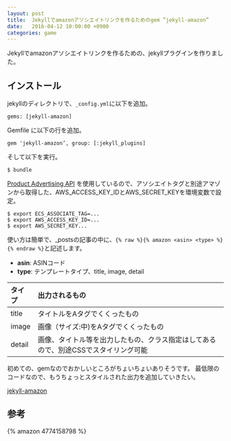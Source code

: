 ```yaml
---
layout: post
title:  Jekyllでamazonアソシエイトリンクを作るためのgem ”jekyll-amazon”
date:   2016-04-12 10:00:00 +0900
categories: game
---
```


Jekyllでamazonアソシエイトリンクを作るための、jekyllプラグインを作りました。

## インストール

jekyllのディレクトリで、`_config.yml`に以下を追加。

    gems: [jekyll-amazon]

Gemfile に以下の行を追加。

    gem 'jekyll-amazon’, group: [:jekyll_plugins]

そして以下を実行。

    $ bundle

[Product Advertising API](https://affiliate.amazon.co.jp/gp/advertising/api/detail/main.html "Product Advertising API") を使用しているので、アソシエイトタグと別途アマゾンから取得した、AWS_ACCESS_KEY_IDとAWS_SECRET_KEYを環境変数で設定。

    $ export ECS_ASSOCIATE_TAG=...
    $ export AWS_ACCESS_KEY_ID=...
    $ export AWS_SECRET_KEY...


使い方は簡単で、_postsの記事の中に、`{% raw %}{% amazon <asin> <type> %}{% endraw %}`と記述します。

* **asin**: ASINコード
* **type**: テンプレートタイプ、title, image, detail

| タイプ | 出力されるもの |
|:-|:-|
| title | タイトルをAタグでくくったもの |
| image | 画像（サイズ:中)をAタグでくくったもの |
| detail | 画像、タイトル等を出力したもの、クラス指定はしてあるので、別途CSSでスタイリング可能 |

初めての、gemなのでおかしいところがちょいちょいありそうです。
最低限のコードなので、もうちょっとスタイルされた出力を追加していきたい。


[jekyll-amazon](https://github.com/tokzk/jekyll-amazon)

## 参考

{% amazon 4774158798 %}
